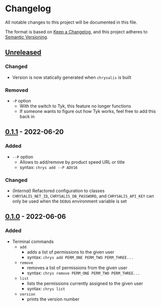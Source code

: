 # Changelog
All notable changes to this project will be documented in this file.

The format is based on [Keep a Changelog](https://keepachangelog.com/en/1.0.0/),
and this project adheres to [Semantic Versioning](https://semver.org/spec/v2.0.0.html).

## [Unreleased]

### Changed
* Version is now statically generated when `chrysalis` is built

### Removed
* `-P` option
  * With the switch to Tyk, this feature no longer functions
  * If someone wants to figure out how Tyk works, feel free to add this back in

## [0.1.1] - 2022-06-20

### Added
* `--P` option
  * Allows to add/remove by product speed URL or title
  * syntax: `chrys add --P ADV16`

### Changed
* *(Internal)* Refactored configuration to classes
* `CHRYSALIS_NET_ID`, `CHRYSALIS_DB_PASSWORD`, and `CHRYSALIS_API_KEY` can only be used when the `DEBUG` environment
  variable is set

## [0.1.0] - 2022-06-06

### Added
* Terminal commands
  * `add`
    * adds a list of permissions to the given user
    * syntax: `chrys add PERM_ONE PERM_TWO PERM_THREE...`
  * `remove`
    * removes a list of permissions from the given user
    * syntax: `chrys remove PERM_ONE PERM_TWO PERM_THREE...`
  * `list`
    * lists the permissions currently assigned to the given user
    * syntax: `chrys list`
  * `version`
    * prints the version number

[Unreleased]: https://github.com/brendonbown/chrysalis/compare/v0.1.1...HEAD
[0.1.1]: https://github.com/brendonbown/chrysalis/compare/v0.1.0...v0.1.1
[0.1.0]: https://github.com/brendonbown/chrysalis/releases/tag/v0.1.0